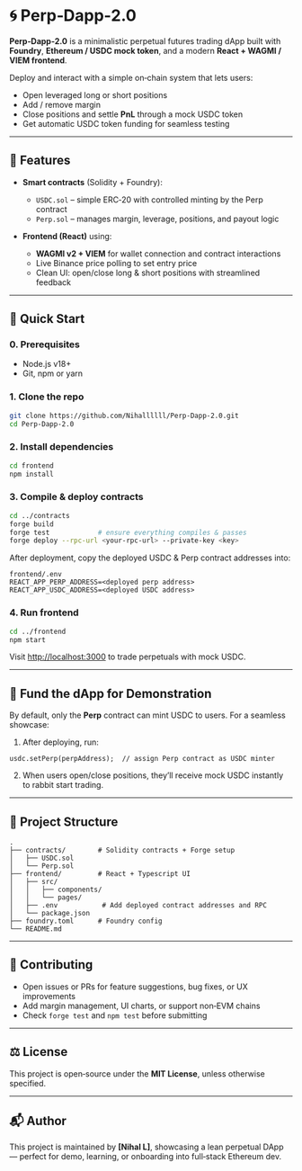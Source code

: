 # 🌀 Perp‑Dapp‑2.0

**Perp‑Dapp‑2.0** is a minimalistic perpetual futures trading dApp built with **Foundry**, **Ethereum / USDC mock token**, and a modern **React + WAGMI / VIEM frontend**.

Deploy and interact with a simple on‑chain system that lets users:

* Open leveraged long or short positions
* Add / remove margin
* Close positions and settle **PnL** through a mock USDC token
* Get automatic USDC token funding for seamless testing

---

## 🚀 Features

* **Smart contracts** (Solidity + Foundry):

  * `USDC.sol` – simple ERC‑20 with controlled minting by the Perp contract
  * `Perp.sol` – manages margin, leverage, positions, and payout logic
* **Frontend (React)** using:

  * **WAGMI v2 + VIEM** for wallet connection and contract interactions
  * Live Binance price polling to set entry price
  * Clean UI: open/close long & short positions with streamlined feedback

---

## 🧪 Quick Start

### 0. Prerequisites

* Node.js v18+
* Git, npm or yarn

### 1. Clone the repo

```bash
git clone https://github.com/Nihallllll/Perp-Dapp-2.0.git
cd Perp-Dapp-2.0
```

### 2. Install dependencies

```bash
cd frontend
npm install
```

### 3. Compile & deploy contracts

```bash
cd ../contracts
forge build
forge test            # ensure everything compiles & passes
forge deploy --rpc-url <your‑rpc‑url> --private-key <key>
```

After deployment, copy the deployed USDC & Perp contract addresses into:

```
frontend/.env
REACT_APP_PERP_ADDRESS=<deployed perp address>
REACT_APP_USDC_ADDRESS=<deployed USDC address>
```

### 4. Run frontend

```bash
cd ../frontend
npm start
```

Visit [http://localhost:3000](http://localhost:3000) to trade perpetuals with mock USDC.

---

## 🔧 Fund the dApp for Demonstration

By default, only the **Perp** contract can mint USDC to users. For a seamless showcase:

1. After deploying, run:

```solidity
usdc.setPerp(perpAddress);  // assign Perp contract as USDC minter
```

2. When users open/close positions, they’ll receive mock USDC instantly to rabbit start trading.

---

## 📂 Project Structure

```
.
├── contracts/        # Solidity contracts + Forge setup
│   ├── USDC.sol
│   └── Perp.sol
├── frontend/         # React + Typescript UI
│   ├── src/
│   │   ├── components/
│   │   └── pages/
│   ├── .env           # Add deployed contract addresses and RPC
│   └── package.json
├── foundry.toml      # Foundry config
└── README.md
```

---

## 🤝 Contributing

* Open issues or PRs for feature suggestions, bug fixes, or UX improvements
* Add margin management, UI charts, or support non‑EVM chains
* Check `forge test` and `npm test` before submitting

---

## ⚖️ License

This project is open‑source under the **MIT License**, unless otherwise specified.

---

## 📬 Author

This project is maintained by **\[Nihal L]**, showcasing a lean perpetual DApp — perfect for demo, learning, or onboarding into full‑stack Ethereum dev.
